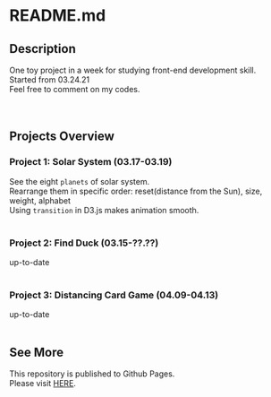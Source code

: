 # README.md
## Description
One toy project in a week for studying front-end development skill.  
Started from 03.24.21  
Feel free to comment on my codes.  
<br>
<br>

## Projects Overview
### Project 1: Solar System (03.17-03.19)
See the eight `planets` of solar system.  
Rearrange them in specific order: reset(distance from the Sun), size, weight, alphabet  
Using `transition` in D3.js makes animation smooth.  
<br>

### Project 2: Find Duck (03.15-??.??)
up-to-date  
<br>

### Project 3: Distancing Card Game (04.09-04.13)
up-to-date  
<br>


## See More
This repository is published to Github Pages.  
Please visit [HERE](https://happyhddey.github.io/allaboutfe/).  
<br>
<br>
